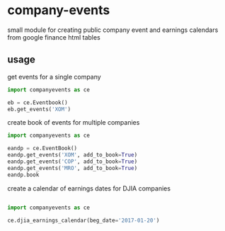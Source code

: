 # company-events
small module for creating public company event and earnings calendars from google finance html tables


## usage


get events for a single company

```python
import companyevents as ce

eb = ce.Eventbook()
eb.get_events('XOM')
```

create book of events for multiple companies

```python
import companyevents as ce

eandp = ce.EventBook()
eandp.get_events('XOM', add_to_book=True)
eandp.get_events('COP', add_to_book=True)
eandp.get_events('MRO', add_to_book=True)
eandp.book
```

create a calendar of earnings dates for DJIA companies

```python

import companyevents as ce

ce.djia_earnings_calendar(beg_date='2017-01-20')
```
